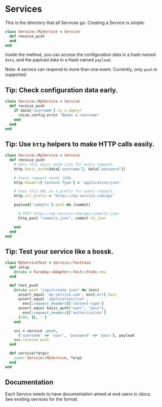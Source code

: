 # Services

This is the directory that all Services go.  Creating a Service is
simple:

```ruby
class Service::MyService < Service
  def receive_push
  end
end
```

Inside the method, you can access the configuration data in a hash named
`data`, and the payload data in a Hash named `payload`.

Note: A service can respond to more than one event.  Currently, only `push`
is supported.

## Tip: Check configuration data early.

```ruby
class Service::MyService < Service
  def receive_push
    if data['username'].to_s.empty?
      raise_config_error "Needs a username"
    end
  end
end
```

## Tip: Use `http` helpers to make HTTP calls easily.

```ruby
class Service::MyService < Service
  def receive_push
    # Sets this basic auth info for every request.
    http.basic_auth(data['username'], data['password'])

    # Every request sends JSON.
    http.headers['Content-Type'] = 'application/json'

    # Uses this URL as a prefix for every request.
    http.url_prefix = "https://my-service.com/api"

    payload['commits'].each do |commit|

      # POST https://my-service.com/api/commits.json
      http_post "commits.json", commit.to_json

    end
  end
end
```

## Tip: Test your service like a bossk.

```ruby
class MyServiceTest < Service::TestCase
  def setup
    @stubs = Faraday::Adapter::Test::Stubs.new
  end

  def test_push
    @stubs.post "/api/create.json" do |env|
      assert_equal 'my-service.com', env[:url].host
      assert_equal 'application/json',
        env[:request_headers]['content-type']
      assert_equal basic_auth("user", "pass"),
        env[:request_headers]['authorization']
      [200, {}, '']
    end

    svc = service :push,
      {'username' => 'user', 'password' => 'pass'}, payload
    svc.receive_push
  end

  def service(*args)
    super Service::MyService, *args
  end
end
```

## Documentation

Each Service needs to have documentation aimed at end users in /docs.
See existing services for the format.
